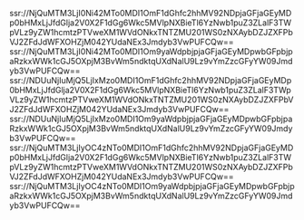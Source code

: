 ssr://NjQuMTM3LjI0Ni42MTo0MDI1OmF1dGhfc2hhMV92NDpjaGFjaGEyMDp0bHMxLjJfdGlja2V0X2F1dGg6Wkc5MVlpNXBieTl6YzNwb1puZ3ZLalF3TWpVLz9yZW1hcmtzPTVweXM1WVdONkxTNTZMU201WS0zNXAybDZJZXFPbVJ2ZFdJdWFXOHZjM042YUdaNEx3Jmdyb3VwPUFCQw==
ssr://NjQuMTM3LjI0Ni42MTo0MDI1Om9yaWdpbjpjaGFjaGEyMDpwbGFpbjpaRzkxWWk1cGJ5OXpjM3BvWm5ndktqUXdNalU9Lz9vYmZzcGFyYW09Jmdyb3VwPUFCQw==
ssr://NDUuNjIuMjQ5LjIxMzo0MDI1OmF1dGhfc2hhMV92NDpjaGFjaGEyMDp0bHMxLjJfdGlja2V0X2F1dGg6Wkc5MVlpNXBieTl6YzNwb1puZ3ZLalF3TWpVLz9yZW1hcmtzPTVweXM1WVdONkxTNTZMU201WS0zNXAybDZJZXFPbVJ2ZFdJdWFXOHZjM042YUdaNEx3Jmdyb3VwPUFCQw==
ssr://NDUuNjIuMjQ5LjIxMzo0MDI1Om9yaWdpbjpjaGFjaGEyMDpwbGFpbjpaRzkxWWk1cGJ5OXpjM3BvWm5ndktqUXdNalU9Lz9vYmZzcGFyYW09Jmdyb3VwPUFCQw==
ssr://NjQuMTM3LjIyOC4zNTo0MDI1OmF1dGhfc2hhMV92NDpjaGFjaGEyMDp0bHMxLjJfdGlja2V0X2F1dGg6Wkc5MVlpNXBieTl6YzNwb1puZ3ZLalF3TWpVLz9yZW1hcmtzPTVweXM1WVdONkxTNTZMU201WS0zNXAybDZJZXFPbVJ2ZFdJdWFXOHZjM042YUdaNEx3Jmdyb3VwPUFCQw==
ssr://NjQuMTM3LjIyOC4zNTo0MDI1Om9yaWdpbjpjaGFjaGEyMDpwbGFpbjpaRzkxWWk1cGJ5OXpjM3BvWm5ndktqUXdNalU9Lz9vYmZzcGFyYW09Jmdyb3VwPUFCQw==